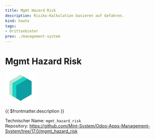 ```yaml
---
title: Mgmt Hazard Risk
description: Risiko-Kalkulation basieren auf Gefahren.
kind: howto
tags:
- Drittanbieter
prev: ./management-system
---
```


# Mgmt Hazard Risk
![icon_oms_box](attachments/icons_odoo_mint_system.png)

{{ $frontmatter.description }}

Technischer Name: `mgmt_hazard_risk`\
Repository: <https://github.com/Mint-System/Odoo-Apps-Management-System/tree/17.0/mgmt_hazard_risk>